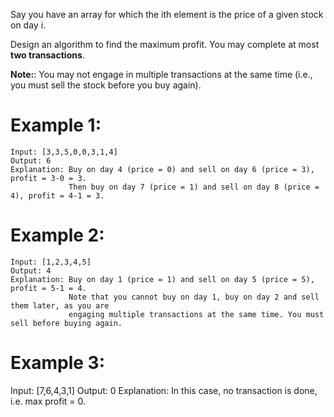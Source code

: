 Say you have an array for which the ith element is the price of a given stock on day i.

Design an algorithm to find the maximum profit. You may complete at most **two transactions**.

**Note:**: You may not engage in multiple transactions at the same time (i.e., you must sell the stock before you buy again).

# Example 1:
```
Input: [3,3,5,0,0,3,1,4]
Output: 6
Explanation: Buy on day 4 (price = 0) and sell on day 6 (price = 3), profit = 3-0 = 3.
             Then buy on day 7 (price = 1) and sell on day 8 (price = 4), profit = 4-1 = 3.
```
# Example 2:
```
Input: [1,2,3,4,5]
Output: 4
Explanation: Buy on day 1 (price = 1) and sell on day 5 (price = 5), profit = 5-1 = 4.
             Note that you cannot buy on day 1, buy on day 2 and sell them later, as you are
             engaging multiple transactions at the same time. You must sell before buying again.
```
# Example 3:

Input: [7,6,4,3,1]
Output: 0
Explanation: In this case, no transaction is done, i.e. max profit = 0.
```
